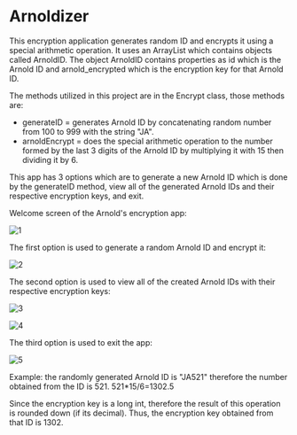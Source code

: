 # Arnoldizer

This encryption application generates random ID and encrypts it using a special arithmetic operation. It uses an ArrayList which contains objects called ArnoldID. The object ArnoldID contains properties as id which is the Arnold ID and arnold_encrypted which is the encryption key for that Arnold ID. 

The methods utilized in this project are in the Encrypt class, those methods are:
* generateID = generates Arnold ID by concatenating random number from 100 to 999 with the string "JA".
* arnoldEncrypt = does the special arithmetic operation to the number formed by the last 3 digits of the Arnold ID by multiplying it with 15 then dividing it by 6.

This app has 3 options which are to generate a new Arnold ID which is done by the generateID method, view all of the generated Arnold IDs 
and their respective encryption keys, and exit.

Welcome screen of the Arnold's encryption app:

![1](https://user-images.githubusercontent.com/89509753/224959154-29c34068-d98c-4e6a-a027-d238b9915034.png)

The first option is used to generate a random Arnold ID and encrypt it:

![2](https://user-images.githubusercontent.com/89509753/224959198-b1b02fb4-9a9b-403c-9af5-639332f4c417.png)

The second option is used to view all of the created Arnold IDs with their respective encryption keys:

![3](https://user-images.githubusercontent.com/89509753/224959432-ab4824f7-5ba6-422c-81c8-0e8233cb40e6.png)

![4](https://user-images.githubusercontent.com/89509753/224959477-68b4876f-a5d4-4f74-b79e-a76e074b8653.png)

The third option is used to exit the app:

![5](https://user-images.githubusercontent.com/89509753/224959588-495b7c15-1140-4b6b-936c-3644ca574441.png)

Example: the randomly generated Arnold ID is "JA521"
therefore the number obtained from the ID is 521.
521*15/6=1302.5

Since the encryption key is a long int, therefore the result of this operation is rounded down (if its decimal). Thus, the encryption key obtained from that ID is 1302.
